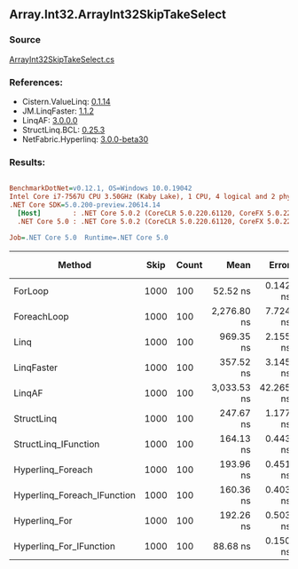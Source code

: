 ﻿## Array.Int32.ArrayInt32SkipTakeSelect

### Source
[ArrayInt32SkipTakeSelect.cs](../LinqBenchmarks/Array/Int32/ArrayInt32SkipTakeSelect.cs)

### References:
- Cistern.ValueLinq: [0.1.14](https://www.nuget.org/packages/Cistern.ValueLinq/0.1.14)
- JM.LinqFaster: [1.1.2](https://www.nuget.org/packages/JM.LinqFaster/1.1.2)
- LinqAF: [3.0.0.0](https://www.nuget.org/packages/LinqAF/3.0.0.0)
- StructLinq.BCL: [0.25.3](https://www.nuget.org/packages/StructLinq.BCL/0.25.3)
- NetFabric.Hyperlinq: [3.0.0-beta30](https://www.nuget.org/packages/NetFabric.Hyperlinq/3.0.0-beta30)

### Results:
``` ini

BenchmarkDotNet=v0.12.1, OS=Windows 10.0.19042
Intel Core i7-7567U CPU 3.50GHz (Kaby Lake), 1 CPU, 4 logical and 2 physical cores
.NET Core SDK=5.0.200-preview.20614.14
  [Host]        : .NET Core 5.0.2 (CoreCLR 5.0.220.61120, CoreFX 5.0.220.61120), X64 RyuJIT
  .NET Core 5.0 : .NET Core 5.0.2 (CoreCLR 5.0.220.61120, CoreFX 5.0.220.61120), X64 RyuJIT

Job=.NET Core 5.0  Runtime=.NET Core 5.0  

```
|                      Method | Skip | Count |        Mean |     Error |    StdDev | Ratio | RatioSD |  Gen 0 | Gen 1 | Gen 2 | Allocated |
|---------------------------- |----- |------ |------------:|----------:|----------:|------:|--------:|-------:|------:|------:|----------:|
|                     ForLoop | 1000 |   100 |    52.52 ns |  0.142 ns |  0.118 ns |  1.00 |    0.00 |      - |     - |     - |         - |
|                 ForeachLoop | 1000 |   100 | 2,276.80 ns |  7.724 ns |  6.031 ns | 43.36 |    0.14 | 0.0153 |     - |     - |      32 B |
|                        Linq | 1000 |   100 |   969.35 ns |  2.155 ns |  1.911 ns | 18.46 |    0.05 | 0.0725 |     - |     - |     152 B |
|                  LinqFaster | 1000 |   100 |   357.52 ns |  3.145 ns |  2.942 ns |  6.80 |    0.06 | 0.6080 |     - |     - |    1272 B |
|                      LinqAF | 1000 |   100 | 3,033.53 ns | 42.265 ns | 35.293 ns | 57.76 |    0.69 |      - |     - |     - |         - |
|                  StructLinq | 1000 |   100 |   247.67 ns |  1.177 ns |  1.101 ns |  4.72 |    0.03 | 0.0458 |     - |     - |      96 B |
|        StructLinq_IFunction | 1000 |   100 |   164.13 ns |  0.443 ns |  0.370 ns |  3.13 |    0.01 |      - |     - |     - |         - |
|           Hyperlinq_Foreach | 1000 |   100 |   193.96 ns |  0.451 ns |  0.421 ns |  3.69 |    0.01 |      - |     - |     - |         - |
| Hyperlinq_Foreach_IFunction | 1000 |   100 |   160.36 ns |  0.403 ns |  0.336 ns |  3.05 |    0.01 |      - |     - |     - |         - |
|               Hyperlinq_For | 1000 |   100 |   192.26 ns |  0.503 ns |  0.446 ns |  3.66 |    0.01 |      - |     - |     - |         - |
|     Hyperlinq_For_IFunction | 1000 |   100 |    88.68 ns |  0.150 ns |  0.141 ns |  1.69 |    0.00 |      - |     - |     - |         - |
